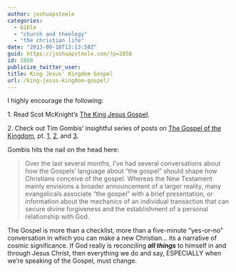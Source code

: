 ```yaml
---
author: joshuapsteele
categories:
  - bible
  - "church and theology"
  - "the christian life"
date: "2013-09-18T13:13:58Z"
guid: https://joshuapsteele.com/?p=2858
id: 2858
publicize_twitter_user:
title: King Jesus' Kingdom Gospel
url: /king-jesus-kingdom-gospel/
---
```


I highly encourage the following:

1\. Read Scot McKnight’s [The King Jesus Gospel](http://www.amazon.com/The-King-Jesus-Gospel-Revisited/dp/031049298X).

2\. Check out Tim Gombis’ insightful series of posts on [The Gospel of the Kingdom](http://timgombis.com/2013/09/16/the-gospel-of-the-kingdom/), pt. [1](http://timgombis.com/2013/09/16/the-gospel-of-the-kingdom/), [2](http://timgombis.com/2013/09/17/the-gospel-of-the-kingdom-pt-2/), and [3](http://timgombis.com/2013/09/18/the-gospel-of-the-kingdom-pt-3/).

Gombis hits the nail on the head here:

> Over the last several months, I’ve had several conversations about how the Gospels’ language about “the gospel” should shape how Christians conceive of the gospel. Whereas the New Testament mainly envisions a broader announcement of a larger reality, many evangelicals associate “the gospel” with a brief presentation, or information about the mechanics of an individual transaction that can secure divine forgiveness and the establishment of a personal relationship with God.

The Gospel is more than a checklist, more than a five-minute “yes-or-no” conversation in which you can make a new Christian… its a narrative of cosmic significance. If God really is reconciling ***all things*** to himself in and through Jesus Christ, then everything we do and say, ESPECIALLY when we’re speaking of the Gospel, must change.